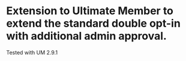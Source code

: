 # Extension to Ultimate Member to extend the standard double opt-in with additional admin approval.

Tested with UM 2.9.1
